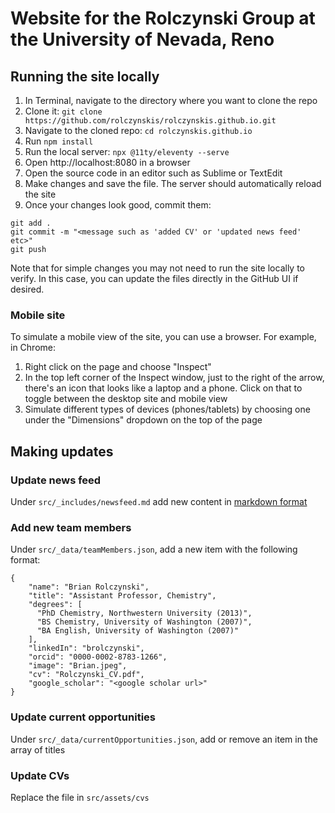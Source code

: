 # Website for the Rolczynski Group at the University of Nevada, Reno

## Running the site locally
1. In Terminal, navigate to the directory where you want to clone the repo
1. Clone it: `git clone https://github.com/rolczynskis/rolczynskis.github.io.git`
1. Navigate to the cloned repo: `cd rolczynskis.github.io`
1. Run `npm install`
1. Run the local server: `npx @11ty/eleventy --serve`
1. Open http://localhost:8080 in a browser
1. Open the source code in an editor such as Sublime or TextEdit
1. Make changes and save the file. The server should automatically reload the site
1. Once your changes look good, commit them:
```
git add .
git commit -m "<message such as 'added CV' or 'updated news feed' etc>"
git push
```

Note that for simple changes you may not need to run the site locally to verify. In this case, you can update
the files directly in the GitHub UI if desired.

### Mobile site

To simulate a mobile view of the site, you can use a browser. For example, in Chrome:
1. Right click on the page and choose "Inspect"
1. In the top left corner of the Inspect window, just to the right of the arrow, there's an icon that looks like a laptop and a phone. Click on that to toggle between the desktop site and mobile view
1. Simulate different types of devices (phones/tablets) by choosing one under the "Dimensions" dropdown on the top of the page

## Making updates

### Update news feed
Under `src/_includes/newsfeed.md` add new content in [markdown format](https://www.markdownguide.org/cheat-sheet/)

### Add new team members
Under `src/_data/teamMembers.json`, add a new item with the following format:
```
{
    "name": "Brian Rolczynski",
    "title": "Assistant Professor, Chemistry",
    "degrees": [
      "PhD Chemistry, Northwestern University (2013)",
      "BS Chemistry, University of Washington (2007)",
      "BA English, University of Washington (2007)"
    ],
    "linkedIn": "brolczynski",
    "orcid": "0000-0002-8783-1266",
    "image": "Brian.jpeg",
    "cv": "Rolczynski_CV.pdf",
    "google_scholar": "<google scholar url>"
}
```

### Update current opportunities
Under `src/_data/currentOpportunities.json`, add or remove an item in the array of titles

### Update CVs
Replace the file in `src/assets/cvs`
